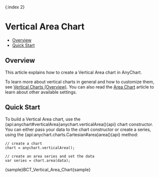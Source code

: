{:index 2}
# Vertical Area Chart

* [Overview](#overview)
* [Quick Start](#quick_start)

## Overview

This article explains how to create a Vertical Area chart in AnyChart.

To learn more about vertical charts in general and how to customize them, see [Vertical Charts (Overview)](Overview). You can also read the [Area Chart](../Area_Chart) article to learn about other available settings.

## Quick Start

To build a Vertical Area chart, use the {api:anychart#verticalArea}anychart.verticalArea(){api} chart constructor. You can either pass your data to the chart constructor or create a series, using the {api:anychart.charts.Cartesian#area}area(){api} method:

```
// create a chart
chart = anychart.verticalArea();

// create an area series and set the data
var series = chart.area(data);
```

{sample}BCT\_Vertical\_Area\_Chart{sample}